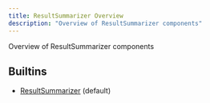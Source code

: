 ```yaml
---
title: ResultSummarizer Overview
description: "Overview of ResultSummarizer components"
---
```

Overview of ResultSummarizer components
## Builtins
* [ResultSummarizer](/docs/components/resultsummarizer/resultsummarizer/) (default)